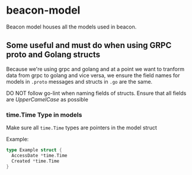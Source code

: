 # beacon-model
Beacon model houses all the models used in beacon.

## Some useful and must do when using GRPC proto and Golang structs
Because we're using grpc and golang and at a point we want to tranform data from grpc to golang and vice versa, we ensure the field names for models in `.proto` messages and structs in `.go` are the same.

DO NOT follow go-lint when naming fields of structs. Ensure that all fields are *UpperCamelCase* as possible
### time.Time Type in models
Make sure all `time.Time` types are pointers in the model struct

Example:

```go
type Example struct {
  AccessDate *time.Time
  Created *time.Time
}
```
